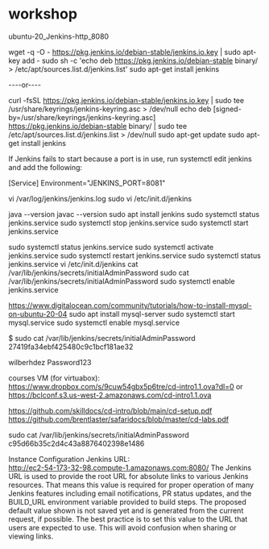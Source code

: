 # workshop

ubuntu-20_Jenkins-http_8080

wget -q -O - https://pkg.jenkins.io/debian-stable/jenkins.io.key | sudo apt-key add -
sudo sh -c 'echo deb https://pkg.jenkins.io/debian-stable binary/ > /etc/apt/sources.list.d/jenkins.list'
sudo apt-get install jenkins

----or----

curl -fsSL https://pkg.jenkins.io/debian-stable/jenkins.io.key | sudo tee \
  /usr/share/keyrings/jenkins-keyring.asc > /dev/null
echo deb [signed-by=/usr/share/keyrings/jenkins-keyring.asc] \
  https://pkg.jenkins.io/debian-stable binary/ | sudo tee \
  /etc/apt/sources.list.d/jenkins.list > /dev/null
sudo apt-get update
sudo apt-get install jenkins

If Jenkins fails to start because a port is in use, run systemctl edit jenkins and add the following:

[Service]
Environment="JENKINS_PORT=8081"




vi /var/log/jenkins/jenkins.log
sudo vi /etc/init.d/jenkins

java --version
javac --version
sudo apt install jenkins
sudo systemctl status jenkins.service
sudo systemctl stop jenkins.service
sudo systemctl start jenkins.service

sudo systemctl status jenkins.service
sudo systemctl activate jenkins.service
sudo systemctl restart jenkins.service
sudo systemctl status jenkins.service
vi /etc/init.d/jenkins 
cat /var/lib/jenkins/secrets/initialAdminPassword
sudo cat /var/lib/jenkins/secrets/initialAdminPassword
sudo systemctl enable jenkins.service


https://www.digitalocean.com/community/tutorials/how-to-install-mysql-on-ubuntu-20-04
sudo apt install mysql-server
sudo systemctl start mysql.service
sudo systemctl enable mysql.service


$ sudo cat /var/lib/jenkins/secrets/initialAdminPassword
27419fa34ebf425480c9c1bcf181ae32

wilberhdez
Password123


courses VM (for virtuabox):
https://www.dropbox.com/s/9cuw54gbx5p6tre/cd-intro1.1.ova?dl=0
or
https://bclconf.s3.us-west-2.amazonaws.com/cd-intro1.1.ova

https://github.com/skilldocs/cd-intro/blob/main/cd-setup.pdf
https://github.com/brentlaster/safaridocs/blob/master/cd-labs.pdf





sudo cat /var/lib/jenkins/secrets/initialAdminPassword
c95d66b35c2d4c43a8876402398e1486


Instance Configuration
Jenkins URL:	
http://ec2-54-173-32-98.compute-1.amazonaws.com:8080/
The Jenkins URL is used to provide the root URL for absolute links to various Jenkins resources. That means this value is required for proper operation of many Jenkins features including email notifications, PR status updates, and the BUILD_URL environment variable provided to build steps.
The proposed default value shown is not saved yet and is generated from the current request, if possible. The best practice is to set this value to the URL that users are expected to use. This will avoid confusion when sharing or viewing links.



